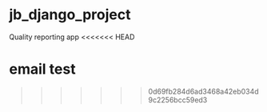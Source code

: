 # jb_django_project
Quality reporting app 
<<<<<<< HEAD


email test
=======
>>>>>>> 0d69fb284d6ad3468a42eb034d9c2256bcc59ed3
